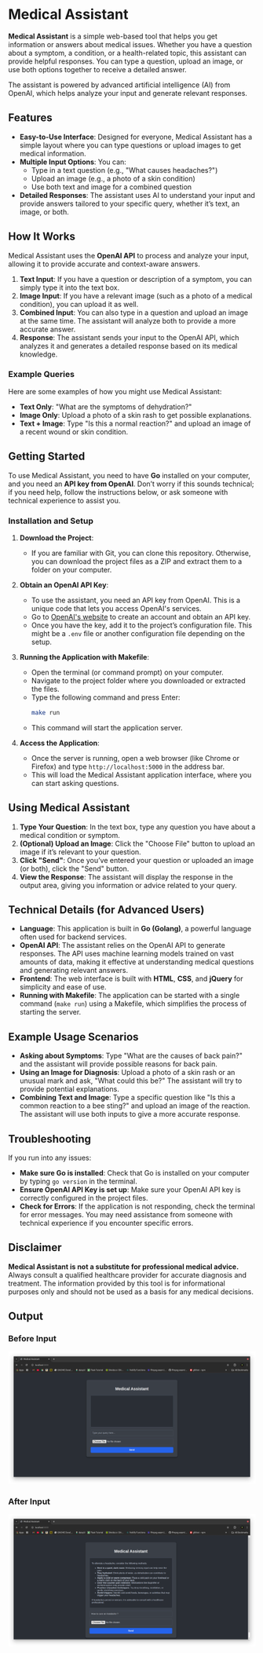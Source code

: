 # Medical Assistant

**Medical Assistant** is a simple web-based tool that helps you get information or answers about medical issues. Whether you have a question about a symptom, a condition, or a health-related topic, this assistant can provide helpful responses. You can type a question, upload an image, or use both options together to receive a detailed answer. 

The assistant is powered by advanced artificial intelligence (AI) from OpenAI, which helps analyze your input and generate relevant responses.

## Features

- **Easy-to-Use Interface**: Designed for everyone, Medical Assistant has a simple layout where you can type questions or upload images to get medical information.
- **Multiple Input Options**: You can:
  - Type in a text question (e.g., "What causes headaches?")
  - Upload an image (e.g., a photo of a skin condition)
  - Use both text and image for a combined question
- **Detailed Responses**: The assistant uses AI to understand your input and provide answers tailored to your specific query, whether it’s text, an image, or both.

## How It Works

Medical Assistant uses the **OpenAI API** to process and analyze your input, allowing it to provide accurate and context-aware answers. 

1. **Text Input**: If you have a question or description of a symptom, you can simply type it into the text box.
2. **Image Input**: If you have a relevant image (such as a photo of a medical condition), you can upload it as well.
3. **Combined Input**: You can also type in a question and upload an image at the same time. The assistant will analyze both to provide a more accurate answer.
4. **Response**: The assistant sends your input to the OpenAI API, which analyzes it and generates a detailed response based on its medical knowledge.

### Example Queries

Here are some examples of how you might use Medical Assistant:

- **Text Only**: "What are the symptoms of dehydration?"
- **Image Only**: Upload a photo of a skin rash to get possible explanations.
- **Text + Image**: Type "Is this a normal reaction?" and upload an image of a recent wound or skin condition.

## Getting Started

To use Medical Assistant, you need to have **Go** installed on your computer, and you need an **API key from OpenAI**. Don’t worry if this sounds technical; if you need help, follow the instructions below, or ask someone with technical experience to assist you.

### Installation and Setup

1. **Download the Project**:
   - If you are familiar with Git, you can clone this repository. Otherwise, you can download the project files as a ZIP and extract them to a folder on your computer.

2. **Obtain an OpenAI API Key**:
   - To use the assistant, you need an API key from OpenAI. This is a unique code that lets you access OpenAI's services.
   - Go to [OpenAI's website](https://www.openai.com) to create an account and obtain an API key.
   - Once you have the key, add it to the project’s configuration file. This might be a `.env` file or another configuration file depending on the setup.

3. **Running the Application with Makefile**:
   - Open the terminal (or command prompt) on your computer.
   - Navigate to the project folder where you downloaded or extracted the files.
   - Type the following command and press Enter:
     ```bash
     make run
     ```
   - This command will start the application server.

4. **Access the Application**:
   - Once the server is running, open a web browser (like Chrome or Firefox) and type `http://localhost:5000` in the address bar.
   - This will load the Medical Assistant application interface, where you can start asking questions.

## Using Medical Assistant

1. **Type Your Question**: In the text box, type any question you have about a medical condition or symptom.
2. **(Optional) Upload an Image**: Click the "Choose File" button to upload an image if it’s relevant to your question.
3. **Click "Send"**: Once you’ve entered your question or uploaded an image (or both), click the "Send" button.
4. **View the Response**: The assistant will display the response in the output area, giving you information or advice related to your query.

## Technical Details (for Advanced Users)

- **Language**: This application is built in **Go (Golang)**, a powerful language often used for backend services.
- **OpenAI API**: The assistant relies on the OpenAI API to generate responses. The API uses machine learning models trained on vast amounts of data, making it effective at understanding medical questions and generating relevant answers.
- **Frontend**: The web interface is built with **HTML**, **CSS**, and **jQuery** for simplicity and ease of use.
- **Running with Makefile**: The application can be started with a single command (`make run`) using a Makefile, which simplifies the process of starting the server.

## Example Usage Scenarios

- **Asking about Symptoms**: Type "What are the causes of back pain?" and the assistant will provide possible reasons for back pain.
- **Using an Image for Diagnosis**: Upload a photo of a skin rash or an unusual mark and ask, "What could this be?" The assistant will try to provide potential explanations.
- **Combining Text and Image**: Type a specific question like "Is this a common reaction to a bee sting?" and upload an image of the reaction. The assistant will use both inputs to give a more accurate response.

## Troubleshooting

If you run into any issues:

- **Make sure Go is installed**: Check that Go is installed on your computer by typing `go version` in the terminal.
- **Ensure OpenAI API Key is set up**: Make sure your OpenAI API key is correctly configured in the project files.
- **Check for Errors**: If the application is not responding, check the terminal for error messages. You may need assistance from someone with technical experience if you encounter specific errors.

## Disclaimer

**Medical Assistant is not a substitute for professional medical advice.** Always consult a qualified healthcare provider for accurate diagnosis and treatment. The information provided by this tool is for informational purposes only and should not be used as a basis for any medical decisions.

## Output

### Before Input
![Before Input](images/before.png)

### After Input
![After Input](images/after.png)
